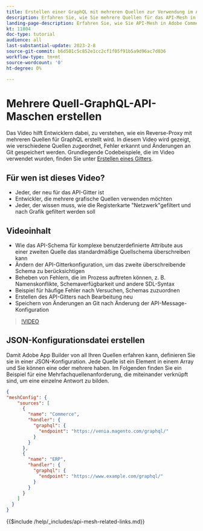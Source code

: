 ```yaml
---
title: Erstellen einer GraphQL mit mehreren Quellen zur Verwendung im API-Mesh
description: Erfahren Sie, wie Sie mehrere Quellen für das API-Mesh in Adobe Commerce verwenden und [!DNL Adobe App Builder]. Erfahren Sie mehr über einige häufige Fehler und wie Sie diese beheben können.
landing-page-description: Erfahren Sie, wie Sie API-Mesh in Adobe Commerce verwenden und [!DNL Adobe App Builder]. Erfahren Sie mehr über das Erstellen einer Anfrage mit mehreren Quellen und wie Sie einige häufige Fehler beheben können.
kt: 11804
doc-type: tutorial
audience: all
last-substantial-update: 2023-2-8
source-git-commit: b6d501c5c852e1cc2cf1f05f91b5a9d96ac7d036
workflow-type: tm+mt
source-wordcount: '0'
ht-degree: 0%

---
```


# Mehrere Quell-GraphQL-API-Maschen erstellen

Das Video hilft Entwicklern dabei, zu verstehen, wie ein Reverse-Proxy mit mehreren Quellen für GraphQL erstellt wird. In diesem Video wird gezeigt, wie verschiedene Quellen zugeordnet, Fehler erkannt und Änderungen an Git gespeichert werden. Grundlegende Codebeispiele, die im Video verwendet wurden, finden Sie unter [Erstellen eines Gitters](https://developer.adobe.com/graphql-mesh-gateway/gateway/create-mesh/#create-a-mesh-1).

## Für wen ist dieses Video?

* Jeder, der neu für das API-Gitter ist
* Entwickler, die mehrere grafische Quellen verwenden möchten
* Jeder, der wissen muss, wie die Registerkarte &quot;Netzwerk&quot;gefiltert und nach Grafik gefiltert werden soll

## Videoinhalt

* Wie das API-Schema für komplexe benutzerdefinierte Attribute aus einer zweiten Quelle das standardmäßige Quellschema überschreiben kann
* Ändern der API-Gitterkonfiguration, um das zweite überschreibende Schema zu berücksichtigen
* Beheben von Fehlern, die im Prozess auftreten können, z. B. Namenskonflikte, Schemaverfügbarkeit und andere SDL-Syntax
* Beispiel für häufige Fehler nach Versuchen, Schemas zuzuordnen
* Erstellen des API-Gitters nach Bearbeitung neu
* Speichern von Änderungen an Git nach Änderung der API-Message-Konfiguration

>[!VIDEO](https://video.tv.adobe.com/v/3414125)

## JSON-Konfigurationsdatei erstellen

Damit Adobe App Builder von all Ihren Quellen erfahren kann, definieren Sie sie in einer JSON-Konfiguration. Jede Quelle ist ein Element in einem Array und Sie können eine oder mehrere haben. Im Folgenden finden Sie ein Beispiel für eine Mehrfachquellenanforderung, die miteinander verknüpft sind, um eine einzelne Antwort zu bilden.

```json
{
"meshConfig": {
    "sources": [
      {
        "name": "Commerce",
        "handler": {
          "graphql": {
            "endpoint": "https://venia.magento.com/graphql/"
          }
        }
      },
      {
        "name": "ERP",
        "handler": {
          "graphql": {
            "endpoint": "https://www.example.com/graphql/"
          }
        }
      }
    ]
  }
}
```

{{$include /help/_includes/api-mesh-related-links.md}}
